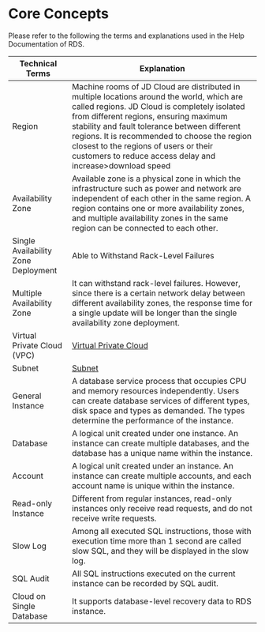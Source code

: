 # Core Concepts
Please refer to the following the terms and explanations used in the Help Documentation of RDS.

|Technical Terms|Explanation|
|---|---|
|Region| Machine rooms of JD Cloud are distributed in multiple locations around the world, which are called regions. JD Cloud is completely isolated from different regions, ensuring maximum stability and fault tolerance between different regions. It is recommended to choose the region closest to the regions of users or their customers to reduce access delay and increase>download speed|.
|Availability Zone| Available zone is a physical zone in which the infrastructure such as power and network are independent of each other in the same region. A region contains one or more availability zones, and multiple availability zones in the same region can be connected to each other.|
|Single Availability Zone Deployment|Able to Withstand Rack-Level Failures|
|Multiple Availability Zone|It can withstand rack-level failures. However, since there is a certain network delay between different availability zones, the response time for a single update will be longer than the single availability zone deployment.|
|Virtual Private Cloud (VPC)|[Virtual Private Cloud](../../../Networking/Virtual-Private-Cloud/Introduction/Product-Overview.md)|
|Subnet|[Subnet](/documentation/Networking/Virtual-Private-Cloud/Introduction/Features/Subnet-Features.md)|
|General Instance| A database service process that occupies CPU and memory resources independently. Users can create database services of different types, disk space and types as demanded. The types determine the performance of the instance.
|Database| A logical unit created under one instance. An instance can create multiple databases, and the database has a unique name within the instance.|
|Account| A logical unit created under an instance. An instance can create multiple accounts, and each account name is unique within the instance. |
|Read-only Instance| Different from regular instances, read-only instances only receive read requests, and do not receive write requests.|
|Slow Log| Among all executed SQL instructions, those with execution time more than 1 second are called slow SQL, and they will be displayed in the slow log. |
|SQL Audit| All SQL instructions executed on the current instance can be recorded by SQL audit. |
|Cloud on Single Database| It supports database-level recovery data to RDS instance.|
